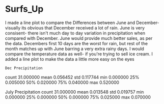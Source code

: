 # Surfs_Up
I made a line plot to compare the Differences between June and December- visually its obvious that December received a lot of rain. June is very consisent- there isn't much day to day variation in precipitation when compared with December. June would provide much better sales, as per the data. Decembers first 10 days are the worst for rain, but rest of the month matches up with June barring a very extra rainy days. 
I would compare the temperature data as well- if you're trying to sell ice cream. 
I added a line plot to make the data a little more easy on the eyes 



	Dec Precipitation     
count	31.000000
mean	0.056452
std	0.117744
min	0.000000
25%	0.005000
50%	0.020000
75%	0.040000
max	0.520000

July Precipitation
count	31.000000
mean	0.013548
std	0.019757
min	0.000000
25%	0.000000
50%	0.000000
75%	0.025000
max	0.070000
